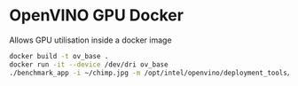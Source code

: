 # OpenVINO GPU Docker

Allows GPU utilisation inside a docker image

```bash
docker build -t ov_base .
docker run -it --device /dev/dri ov_base
./benchmark_app -i ~/chimp.jpg -m /opt/intel/openvino/deployment_tools/model_optimizer/alexnet.xml -d GPU -api async
```
